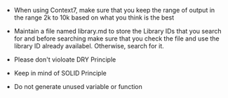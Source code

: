 - When using Context7, make sure that you keep the range of output in the range 2k to 10k based on what you think is the best

- Maintain a file named library.md to store the Library IDs that you search for and before searching make sure that you check the file and use the library ID already availabel. Otherwise, search for it.

- Please don't violoate DRY Principle
- Keep in mind of SOLID Principle
- Do not generate unused variable or function